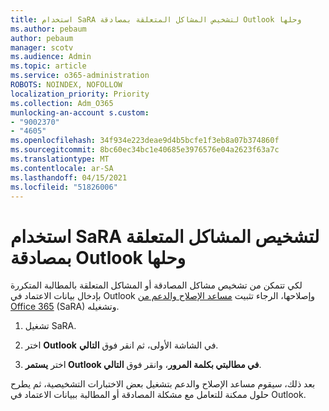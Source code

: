 ```yaml
---
title: استخدام SaRA لتشخيص المشاكل المتعلقة بمصادقة Outlook وحلها
ms.author: pebaum
author: pebaum
manager: scotv
ms.audience: Admin
ms.topic: article
ms.service: o365-administration
ROBOTS: NOINDEX, NOFOLLOW
localization_priority: Priority
ms.collection: Adm_O365
munlocking-an-account s.custom:
- "9002370"
- "4605"
ms.openlocfilehash: 34f934e223deae9d4b5bcfe1f3eb8a07b374860f
ms.sourcegitcommit: 8bc60ec34bc1e40685e3976576e04a2623f63a7c
ms.translationtype: MT
ms.contentlocale: ar-SA
ms.lasthandoff: 04/15/2021
ms.locfileid: "51826006"
---
```

# <a name="use-sara-to-diagnose-and-resolve-outlook-authentication-issues"></a>استخدام SaRA لتشخيص المشاكل المتعلقة بمصادقة Outlook وحلها

لكي تتمكن من تشخيص مشاكل المصادقة أو المشاكل المتعلقة بالمطالبة المتكررة بإدخال بيانات الاعتماد في Outlook وإصلاحها، الرجاء تثبيت [مساعد الإصلاح والدعم من Office 365](https://diagnostics.office.com/#/) (SaRA) وتشغيله.

1. تشغيل SaRA.

2. اختر **Outlook** في الشاشة الأولى، ثم انقر فوق **التالي**.

3. اختر **يستمر Outlook في مطالبتي بكلمة المرور**، وانقر فوق **التالي**.

بعد ذلك، سيقوم مساعد الإصلاح والدعم بتشغيل بعض الاختبارات التشخيصية، ثم يطرح حلول ممكنة للتعامل مع مشكلة المصادقة أو المطالبة ببيانات الاعتماد في Outlook.
